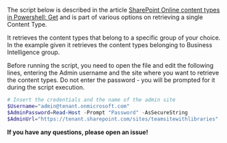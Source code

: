 The script below is described in the article [SharePoint Online content types in Powershell: Get](https://social.technet.microsoft.com/wiki/contents/articles/31151.sharepoint-online-content-types-in-powershell-get.aspx) and is part of various options on retrieving a single Content Type.

 

It retrieves the content types that belong to a specific group of your choice. In the example given it retrieves the content types belonging to Business Intelligence group.


Before running the script, you need to open the file and edit the following lines, entering the Admin username and the site where you want to retrieve the content types. Do not enter the password - you will be prompted for it during the script execution. 

```PowerShell
# Insert the credentials and the name of the admin site 
$Username="admin@tenant.onmicrosoft.com" 
$AdminPassword=Read-Host -Prompt "Password" -AsSecureString 
$AdminUrl="https://tenant.sharepoint.com/sites/teamsitewithlibraries"
``` 
<b>If you have any questions, please open an issue!</b>
